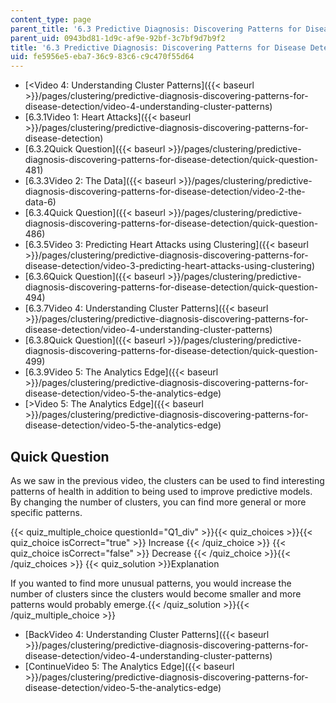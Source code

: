 ```yaml
---
content_type: page
parent_title: '6.3 Predictive Diagnosis: Discovering Patterns for Disease Detection '
parent_uid: 0943bd81-1d9c-af9e-92bf-3c7bf9d7b9f2
title: '6.3 Predictive Diagnosis: Discovering Patterns for Disease Detection '
uid: fe5956e5-eba7-36c9-83c6-c9c470f55d64
---
```


*   [\<Video 4: Understanding Cluster Patterns]({{< baseurl >}}/pages/clustering/predictive-diagnosis-discovering-patterns-for-disease-detection/video-4-understanding-cluster-patterns)
*   [6.3.1Video 1: Heart Attacks]({{< baseurl >}}/pages/clustering/predictive-diagnosis-discovering-patterns-for-disease-detection)
*   [6.3.2Quick Question]({{< baseurl >}}/pages/clustering/predictive-diagnosis-discovering-patterns-for-disease-detection/quick-question-481)
*   [6.3.3Video 2: The Data]({{< baseurl >}}/pages/clustering/predictive-diagnosis-discovering-patterns-for-disease-detection/video-2-the-data-6)
*   [6.3.4Quick Question]({{< baseurl >}}/pages/clustering/predictive-diagnosis-discovering-patterns-for-disease-detection/quick-question-486)
*   [6.3.5Video 3: Predicting Heart Attacks using Clustering]({{< baseurl >}}/pages/clustering/predictive-diagnosis-discovering-patterns-for-disease-detection/video-3-predicting-heart-attacks-using-clustering)
*   [6.3.6Quick Question]({{< baseurl >}}/pages/clustering/predictive-diagnosis-discovering-patterns-for-disease-detection/quick-question-494)
*   [6.3.7Video 4: Understanding Cluster Patterns]({{< baseurl >}}/pages/clustering/predictive-diagnosis-discovering-patterns-for-disease-detection/video-4-understanding-cluster-patterns)
*   [6.3.8Quick Question]({{< baseurl >}}/pages/clustering/predictive-diagnosis-discovering-patterns-for-disease-detection/quick-question-499)
*   [6.3.9Video 5: The Analytics Edge]({{< baseurl >}}/pages/clustering/predictive-diagnosis-discovering-patterns-for-disease-detection/video-5-the-analytics-edge)
*   [\>Video 5: The Analytics Edge]({{< baseurl >}}/pages/clustering/predictive-diagnosis-discovering-patterns-for-disease-detection/video-5-the-analytics-edge)

Quick Question
--------------

As we saw in the previous video, the clusters can be used to find interesting patterns of health in addition to being used to improve predictive models. By changing the number of clusters, you can find more general or more specific patterns.

{{< quiz_multiple_choice questionId="Q1_div" >}}{{< quiz_choices >}}{{< quiz_choice isCorrect="true" >}}&nbsp;Increase&nbsp;{{< /quiz_choice >}}
{{< quiz_choice isCorrect="false" >}}&nbsp;Decrease&nbsp;{{< /quiz_choice >}}{{< /quiz_choices >}}
{{< quiz_solution >}}Explanation

If you wanted to find more unusual patterns, you would increase the number of clusters since the clusters would become smaller and more patterns would probably emerge.{{< /quiz_solution >}}{{< /quiz_multiple_choice >}}

*   [BackVideo 4: Understanding Cluster Patterns]({{< baseurl >}}/pages/clustering/predictive-diagnosis-discovering-patterns-for-disease-detection/video-4-understanding-cluster-patterns)
*   [ContinueVideo 5: The Analytics Edge]({{< baseurl >}}/pages/clustering/predictive-diagnosis-discovering-patterns-for-disease-detection/video-5-the-analytics-edge)
